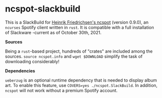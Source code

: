 # ncspot-slackbuild

This is a SlackBuild for [Heinrik Friedrichsen's ncspot](https://github.com/hrkfdn/ncspot) (version 0.9.0), an `ncurses` Spotify client written in `rust`. It is compatible with a full installation of Slackware -current as of October 30th, 2021.

**Sources**

Being a `rust`-based project, hundreds of "crates" are included among the sources. `source ncspot.info` and `wget $DOWNLOAD` simplify the task of downloading considerably!

**Dependencies**

`ueberzug` is an optional runtime dependency that is needed to display album art. To enable this feature, use `COVERS=yes ./ncspot.SlackBuild`. In addition, `ncspot` will not work without a premium Spotify account.

